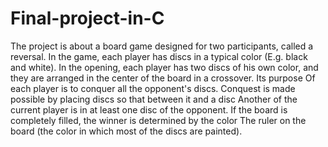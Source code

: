 # Final-project-in-C

The project is about a board game designed for two participants, called a reversal. In the game, each player has discs in a typical color
(E.g. black and white). In the opening, each player has two discs of his own color, and they are arranged in the center of the board in a crossover. Its purpose
Of each player is to conquer all the opponent's discs. Conquest is made possible by placing discs so that between it and a disc
Another of the current player is in at least one disc of the opponent. If the board is completely filled, the winner is determined by the color
The ruler on the board (the color in which most of the discs are painted).
